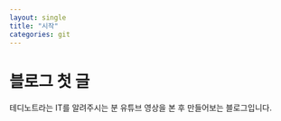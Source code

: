 ```yaml
---
layout: single
title: "시작"
categories: git
---
```

# 블로그 첫 글
테디노트라는 IT를 알려주시는 분 유튜브 영상을 본 후 
만들어보는 블로그입니다.

